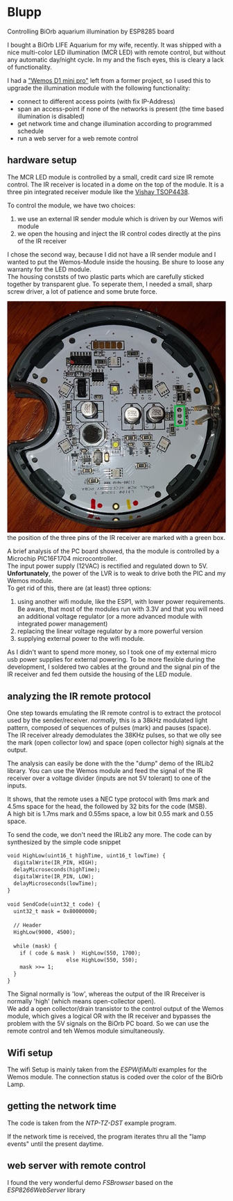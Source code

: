 # Blupp
Controlling BiOrb aquarium illumination by ESP8285 board

I bought a BiOrb LIFE Aquarium for my wife, recently.
It was shipped with a nice multi-color LED illumination (MCR LED) with remote control, but without any automatic day/night cycle.
In my and the fisch eyes, this is cleary a lack of functionality.

I had a ["Wemos D1 mini pro"](https://wiki.wemos.cc/products:d1:d1_mini_pro) left from a former project, 
so I used this to upgrade the illumination module with the following functionality:
* connect to different access points (with fix IP-Address)
* span an access-point if none of the networks is present (the time based illumination is disabled)
* get network time and change illumination according to programmed schedule
* run a web server for a  web remote control

## hardware setup
The MCR LED module is controlled by a small, credit card size IR remote control.
The IR receiver is located in a dome on the top of the module. It is a three pin integrated receiver module like the [Vishay TSOP4438](https://www.vishay.com/docs/82490/tsop321.pdf).

To control the module, we have two choices:
1. we use an external IR sender module which is driven by our Wemos wifi module
1. we open the housing and inject the IR control codes directly at the pins of the IR receiver

I chose the second way, because I did not have a IR sender module and I wanted to put the Wemos-Module inside the housing. Be shure to loose any warranty for the LED module.  
The housing conststs of two plastic parts which are carefully sticked together by transparent glue. To seperate them, I needed a small, sharp screw driver, a lot of patience and some brute force.

![the CP board looks like:](https://github.com/petermuenstermann/Blupp/blob/master/images/BiOrb_MCR_board.jpg "BiOrb MCR LED PC board")  
the position of the three pins of the IR receiver are marked with a green box.

A brief analysis of the PC board showed, tha the module is controlled by a Microchip PIC16F1704 microcontroller.  
The input power supply (12VAC) is rectified and regulated down to 5V.  
__Unfortunately__, the power of the LVR is to weak to drive both the PIC and my Wemos module.  
To get rid of this, there are (at least) three options:
1. using another wifi module, like the ESP1, with lower power requirements. Be aware, that most of the modules run with 3.3V and that you will need an additional voltage regulator (or a more advanced module with integrated power management)
1. replacing the linear voltage regulator by a more powerful version
1. supplying external power to the wifi module.

As I didn't want to spend more money, so I took one of my external micro usb power supplies for external powering.
To be more flexible during the development, I soldered two cables at the ground and the signal pin of the IR receiver
and fed them outside the housing of the LED module.

## analyzing the IR remote protocol
One step towards emulating the IR remote control is to extract the protocol used by the sender/receiver.
_normally_, this is a 38kHz modulated light pattern, composed of sequences of pulses (mark) and pauses (space).  
The IR receiver already demodulates the 38KHz pulses, so that we olly see the mark (open collector low) and space (open collector high) signals at the output.

The analysis can easily be done with the the "dump" demo of the IRLib2 library. You can use the Wemos module and feed the signal of the IR receiver over a voltage divider (inputs are not 5V tolerant) to one of the inputs.

It shows, that the remote uses a NEC type protocol with 9ms mark and 4.5ms space for the head, the followed by 32 bits for the code (MSB).  
A high bit is 1.7ms mark and 0.55ms space, a low bit 0.55 mark and 0.55 space.

To send the code, we don't need the IRLib2 any more. The code can by synthesized by the simple code snippet

    void HighLow(uint16_t highTime, uint16_t lowTime) {
      digitalWrite(IR_PIN, HIGH);
      delayMicroseconds(highTime);
      digitalWrite(IR_PIN, LOW);
      delayMicroseconds(lowTime);
    }

    void SendCode(uint32_t code) {
      uint32_t mask = 0x80000000;
    
      // Header
      HighLow(9000, 4500);
  
      while (mask) {
        if ( code & mask )  HighLow(550, 1700);
                       else HighLow(550, 550);
        mask >>= 1;
      }
    }
    
The Signal normally is 'low', whereas the output of the IR Rreceiver is normally 'high' (which means open-collector open).   
We add a open collector/drain transistor to the control output of the Wemos module, which gives a logical OR with the IR receiver and bypasses the problem with the 5V signals on the BiOrb PC board. So we can use the remote control and teh Wemos module simultaneously.

## Wifi setup
The wifi Setup is mainly taken from the _ESPWifiMulti_ examples for the Wemos module.
The connection status is coded over the color of the BiOrb Lamp.

## getting the network time
The code is taken from the _NTP-TZ-DST_ example program.

If the network time is received, the program iterates thru all the "lamp events" until the present daytime.

## web server with remote control
I found the very wonderful demo _FSBrowser_ based on the _ESP8266WebServer_ library 




